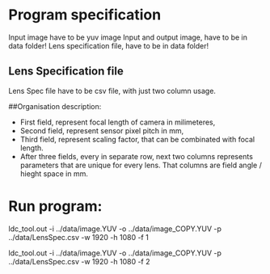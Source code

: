 # Program specification

Input image have to be yuv image
Input and output image, have to be in data folder!
Lens specification file, have to be in data folder!

## Lens Specification file

Lens Spec file have to be csv file, with just two column usage.

##Organisation description:

- First field, represent focal length of camera in milimeteres,
- Second field, represent sensor pixel pitch in mm,
- Third field, represent scaling factor, that can be combinated with focal length.
- After three fields, every in separate row, next two columns represents parameters that are unique
  for every lens. That columns are field angle / hieght space in mm.

# Run program:
ldc_tool.out -i ../data/image.YUV -o ../data/image_COPY.YUV -p ../data/LensSpec.csv -w 1920 -h 1080 -f 1

ldc_tool.out -i ../data/image.YUV -o ../data/image_COPY.YUV -p ../data/LensSpec.csv -w 1920 -h 1080 -f 2
